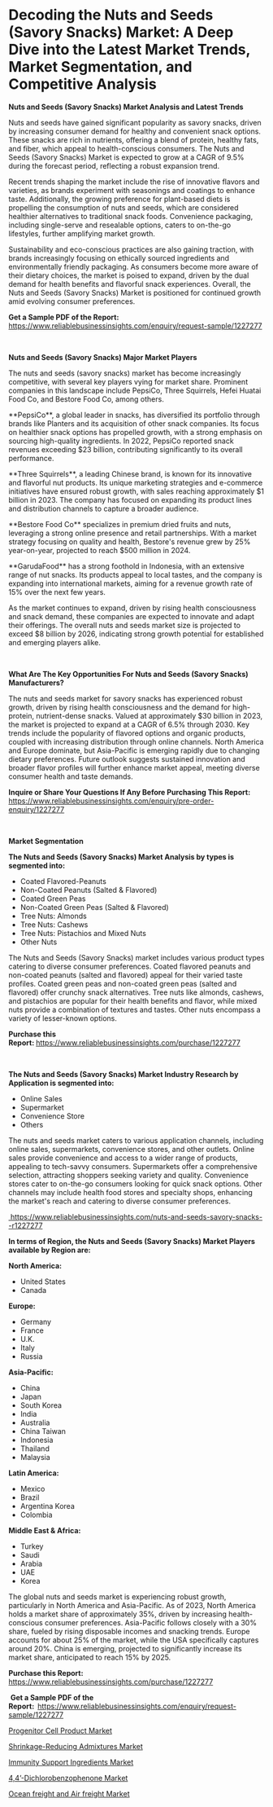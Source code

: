 <p><h1>Decoding the Nuts and Seeds (Savory Snacks) Market: A Deep Dive into the Latest Market Trends, Market Segmentation, and Competitive Analysis</h1></p><p><strong>Nuts and Seeds (Savory Snacks) Market Analysis and Latest Trends</strong></p>
<p><p>Nuts and seeds have gained significant popularity as savory snacks, driven by increasing consumer demand for healthy and convenient snack options. These snacks are rich in nutrients, offering a blend of protein, healthy fats, and fiber, which appeal to health-conscious consumers. The Nuts and Seeds (Savory Snacks) Market is expected to grow at a CAGR of 9.5% during the forecast period, reflecting a robust expansion trend.</p><p>Recent trends shaping the market include the rise of innovative flavors and varieties, as brands experiment with seasonings and coatings to enhance taste. Additionally, the growing preference for plant-based diets is propelling the consumption of nuts and seeds, which are considered healthier alternatives to traditional snack foods. Convenience packaging, including single-serve and resealable options, caters to on-the-go lifestyles, further amplifying market growth.</p><p>Sustainability and eco-conscious practices are also gaining traction, with brands increasingly focusing on ethically sourced ingredients and environmentally friendly packaging. As consumers become more aware of their dietary choices, the market is poised to expand, driven by the dual demand for health benefits and flavorful snack experiences. Overall, the Nuts and Seeds (Savory Snacks) Market is positioned for continued growth amid evolving consumer preferences.</p></p>
<p><strong>Get a Sample PDF of the Report:&nbsp;</strong> <a href="https://www.reliablebusinessinsights.com/enquiry/request-sample/1227277?utm_campaign=60&utm_medium=2&utm_source=Github&utm_content=ia&utm_term=14102024&utm_id=nuts-and-seeds-savory-snacks">https://www.reliablebusinessinsights.com/enquiry/request-sample/1227277</a></p>
<p>&nbsp;</p>
<p><strong>Nuts and Seeds (Savory Snacks) Major Market Players</strong></p>
<p><p>The nuts and seeds (savory snacks) market has become increasingly competitive, with several key players vying for market share. Prominent companies in this landscape include PepsiCo, Three Squirrels, Hefei Huatai Food Co, and Bestore Food Co, among others.</p><p>**PepsiCo**, a global leader in snacks, has diversified its portfolio through brands like Planters and its acquisition of other snack companies. Its focus on healthier snack options has propelled growth, with a strong emphasis on sourcing high-quality ingredients. In 2022, PepsiCo reported snack revenues exceeding $23 billion, contributing significantly to its overall performance.</p><p>**Three Squirrels**, a leading Chinese brand, is known for its innovative and flavorful nut products. Its unique marketing strategies and e-commerce initiatives have ensured robust growth, with sales reaching approximately $1 billion in 2023. The company has focused on expanding its product lines and distribution channels to capture a broader audience.</p><p>**Bestore Food Co** specializes in premium dried fruits and nuts, leveraging a strong online presence and retail partnerships. With a market strategy focusing on quality and health, Bestore's revenue grew by 25% year-on-year, projected to reach $500 million in 2024.</p><p>**GarudaFood** has a strong foothold in Indonesia, with an extensive range of nut snacks. Its products appeal to local tastes, and the company is expanding into international markets, aiming for a revenue growth rate of 15% over the next few years.</p><p>As the market continues to expand, driven by rising health consciousness and snack demand, these companies are expected to innovate and adapt their offerings. The overall nuts and seeds market size is projected to exceed $8 billion by 2026, indicating strong growth potential for established and emerging players alike.</p></p>
<p>&nbsp;</p>
<p><strong>What Are The Key Opportunities For Nuts and Seeds (Savory Snacks) Manufacturers?</strong></p>
<p><p>The nuts and seeds market for savory snacks has experienced robust growth, driven by rising health consciousness and the demand for high-protein, nutrient-dense snacks. Valued at approximately $30 billion in 2023, the market is projected to expand at a CAGR of 6.5% through 2030. Key trends include the popularity of flavored options and organic products, coupled with increasing distribution through online channels. North America and Europe dominate, but Asia-Pacific is emerging rapidly due to changing dietary preferences. Future outlook suggests sustained innovation and broader flavor profiles will further enhance market appeal, meeting diverse consumer health and taste demands.</p></p>
<p><strong>Inquire or Share Your Questions If Any Before Purchasing This Report:</strong> <a href="https://www.reliablebusinessinsights.com/enquiry/pre-order-enquiry/1227277?utm_campaign=60&utm_medium=2&utm_source=Github&utm_content=ia&utm_term=14102024&utm_id=nuts-and-seeds-savory-snacks">https://www.reliablebusinessinsights.com/enquiry/pre-order-enquiry/1227277</a></p>
<p>&nbsp;</p>
<p><strong>Market Segmentation</strong></p>
<p><strong>The Nuts and Seeds (Savory Snacks) Market Analysis by types is segmented into:</strong></p>
<p><ul><li>Coated Flavored-Peanuts</li><li>Non-Coated Peanuts (Salted & Flavored)</li><li>Coated Green Peas</li><li>Non-Coated Green Peas (Salted & Flavored)</li><li>Tree Nuts: Almonds</li><li>Tree Nuts: Cashews</li><li>Tree Nuts: Pistachios and Mixed Nuts</li><li>Other Nuts</li></ul></p>
<p><p>The Nuts and Seeds (Savory Snacks) market includes various product types catering to diverse consumer preferences. Coated flavored peanuts and non-coated peanuts (salted and flavored) appeal for their varied taste profiles. Coated green peas and non-coated green peas (salted and flavored) offer crunchy snack alternatives. Tree nuts like almonds, cashews, and pistachios are popular for their health benefits and flavor, while mixed nuts provide a combination of textures and tastes. Other nuts encompass a variety of lesser-known options.</p></p>
<p><strong>Purchase this Report:&nbsp;</strong><a href="https://www.reliablebusinessinsights.com/purchase/1227277?utm_campaign=60&utm_medium=2&utm_source=Github&utm_content=ia&utm_term=14102024&utm_id=nuts-and-seeds-savory-snacks">https://www.reliablebusinessinsights.com/purchase/1227277</a></p>
<p>&nbsp;</p>
<p><strong>The Nuts and Seeds (Savory Snacks) Market Industry Research by Application is segmented into:</strong></p>
<p><ul><li>Online Sales</li><li>Supermarket</li><li>Convenience Store</li><li>Others</li></ul></p>
<p><p>The nuts and seeds market caters to various application channels, including online sales, supermarkets, convenience stores, and other outlets. Online sales provide convenience and access to a wider range of products, appealing to tech-savvy consumers. Supermarkets offer a comprehensive selection, attracting shoppers seeking variety and quality. Convenience stores cater to on-the-go consumers looking for quick snack options. Other channels may include health food stores and specialty shops, enhancing the market's reach and catering to diverse consumer preferences.</p></p>
<p><a href="https://www.reliablebusinessinsights.com/nuts-and-seeds-savory-snacks--r1227277?utm_campaign=60&utm_medium=2&utm_source=Github&utm_content=ia&utm_term=14102024&utm_id=nuts-and-seeds-savory-snacks">&nbsp;https://www.reliablebusinessinsights.com/nuts-and-seeds-savory-snacks--r1227277</a></p>
<p><strong>In terms of Region, the Nuts and Seeds (Savory Snacks) Market Players available by Region are:</strong></p>
<p>
    <p> <strong> North America: </strong>
        <ul>
            <li>United States</li>
            <li>Canada</li>
        </ul>
        </p> 
    <p> <strong> Europe: </strong>
        <ul>
            <li>Germany</li>
            <li>France</li>
            <li>U.K.</li>
            <li>Italy</li>
            <li>Russia</li>
        </ul>
        </p> 
    <p> <strong> Asia-Pacific: </strong>
        <ul>
            <li>China</li>
            <li>Japan</li>
            <li>South Korea</li>
            <li>India</li>
            <li>Australia</li>
            <li>China Taiwan</li>
            <li>Indonesia</li>
            <li>Thailand</li>
            <li>Malaysia</li>
        </ul>
        </p> 
    <p> <strong> Latin America: </strong>
        <ul>
            <li>Mexico</li>
            <li>Brazil</li>
            <li>Argentina Korea</li>
            <li>Colombia</li>
        </ul>
        </p> 
    <p> <strong> Middle East & Africa: </strong>
        <ul>
            <li>Turkey</li>
            <li>Saudi</li>
            <li>Arabia</li>
            <li>UAE</li>
            <li>Korea</li>
        </ul>
    </p>
    </p>
<p><p>The global nuts and seeds market is experiencing robust growth, particularly in North America and Asia-Pacific. As of 2023, North America holds a market share of approximately 35%, driven by increasing health-conscious consumer preferences. Asia-Pacific follows closely with a 30% share, fueled by rising disposable incomes and snacking trends. Europe accounts for about 25% of the market, while the USA specifically captures around 20%. China is emerging, projected to significantly increase its market share, anticipated to reach 15% by 2025.</p></p>
<p><strong>Purchase this Report: </strong><a href="https://www.reliablebusinessinsights.com/purchase/1227277?utm_campaign=60&utm_medium=2&utm_source=Github&utm_content=ia&utm_term=14102024&utm_id=nuts-and-seeds-savory-snacks">https://www.reliablebusinessinsights.com/purchase/1227277</a></p>
<p>&nbsp;<strong>Get a Sample PDF of the Report:&nbsp;&nbsp;</strong><a href="https://www.reliablebusinessinsights.com/enquiry/request-sample/1227277?utm_campaign=60&utm_medium=2&utm_source=Github&utm_content=ia&utm_term=14102024&utm_id=nuts-and-seeds-savory-snacks">https://www.reliablebusinessinsights.com/enquiry/request-sample/1227277</a></p>
<p><strong></strong></p>
<p><p><a href="https://www.linkedin.com/pulse/progenitor-cell-product-market-share-size-trends-industry-rooac?utm_campaign=60&utm_medium=2&utm_source=Github&utm_content=ia&utm_term=14102024&utm_id=nuts-and-seeds-savory-snacks">Progenitor Cell Product Market</a></p><p><a href="https://www.linkedin.com/pulse/emerging-technologies-reshaping-shrinkage-reducing-admixtures-nlxwc?utm_campaign=60&utm_medium=2&utm_source=Github&utm_content=ia&utm_term=14102024&utm_id=nuts-and-seeds-savory-snacks">Shrinkage-Reducing Admixtures Market</a></p><p><a href="https://github.com/FahadAhmed223/Market-Research-Report-List-1/blob/main/immunity-support-ingredients-market.md?utm_campaign=60&utm_medium=2&utm_source=Github&utm_content=ia&utm_term=14102024&utm_id=nuts-and-seeds-savory-snacks">Immunity Support Ingredients Market</a></p><p><a href="https://github.com/MarilynDouglas476/Market-Research-Report-List-1/blob/main/44-dichlorobenzophenone-market.md?utm_campaign=60&utm_medium=2&utm_source=Github&utm_content=ia&utm_term=14102024&utm_id=nuts-and-seeds-savory-snacks">4,4’-Dichlorobenzophenone Market</a></p><p><a href="https://www.linkedin.com/pulse/ocean-freight-air-market-pulse-56-expansion-blueprint-2024-2031-9whuf?utm_campaign=60&utm_medium=2&utm_source=Github&utm_content=ia&utm_term=14102024&utm_id=nuts-and-seeds-savory-snacks">Ocean freight and Air freight Market</a></p></p>